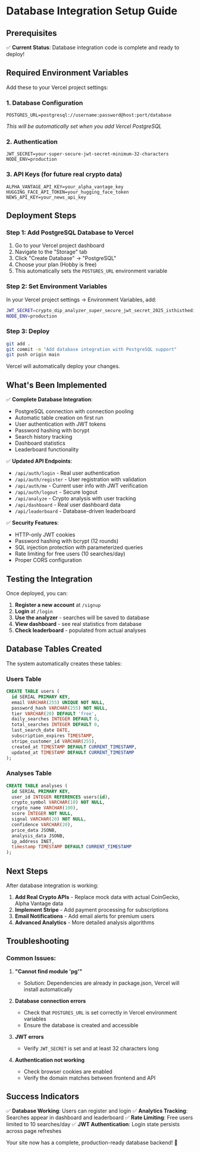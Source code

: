 # Database Integration Setup Guide

## Prerequisites

✅ **Current Status**: Database integration code is complete and ready to deploy!

## Required Environment Variables

Add these to your Vercel project settings:

### 1. **Database Configuration**
```
POSTGRES_URL=postgresql://username:password@host:port/database
```
*This will be automatically set when you add Vercel PostgreSQL*

### 2. **Authentication**
```
JWT_SECRET=your-super-secure-jwt-secret-minimum-32-characters
NODE_ENV=production
```

### 3. **API Keys** (for future real crypto data)
```
ALPHA_VANTAGE_API_KEY=your_alpha_vantage_key
HUGGING_FACE_API_TOKEN=your_hugging_face_token
NEWS_API_KEY=your_news_api_key
```

## Deployment Steps

### Step 1: Add PostgreSQL Database to Vercel

1. Go to your Vercel project dashboard
2. Navigate to the "Storage" tab
3. Click "Create Database" → "PostgreSQL"
4. Choose your plan (Hobby is free)
5. This automatically sets the `POSTGRES_URL` environment variable

### Step 2: Set Environment Variables

In your Vercel project settings → Environment Variables, add:

```bash
JWT_SECRET=crypto_dip_analyzer_super_secure_jwt_secret_2025_isthisthedip_xyz_production
NODE_ENV=production
```

### Step 3: Deploy

```bash
git add .
git commit -m "Add database integration with PostgreSQL support"
git push origin main
```

Vercel will automatically deploy your changes.

## What's Been Implemented

✅ **Complete Database Integration**:
- PostgreSQL connection with connection pooling
- Automatic table creation on first run
- User authentication with JWT tokens
- Password hashing with bcrypt
- Search history tracking
- Dashboard statistics
- Leaderboard functionality

✅ **Updated API Endpoints**:
- `/api/auth/login` - Real user authentication
- `/api/auth/register` - User registration with validation
- `/api/auth/me` - Current user info with JWT verification
- `/api/auth/logout` - Secure logout
- `/api/analyze` - Crypto analysis with user tracking
- `/api/dashboard` - Real user dashboard data
- `/api/leaderboard` - Database-driven leaderboard

✅ **Security Features**:
- HTTP-only JWT cookies
- Password hashing with bcrypt (12 rounds)
- SQL injection protection with parameterized queries
- Rate limiting for free users (10 searches/day)
- Proper CORS configuration

## Testing the Integration

Once deployed, you can:

1. **Register a new account** at `/signup`
2. **Login** at `/login`
3. **Use the analyzer** - searches will be saved to database
4. **View dashboard** - see real statistics from database
5. **Check leaderboard** - populated from actual analyses

## Database Tables Created

The system automatically creates these tables:

### Users Table
```sql
CREATE TABLE users (
  id SERIAL PRIMARY KEY,
  email VARCHAR(255) UNIQUE NOT NULL,
  password_hash VARCHAR(255) NOT NULL,
  tier VARCHAR(20) DEFAULT 'free',
  daily_searches INTEGER DEFAULT 0,
  total_searches INTEGER DEFAULT 0,
  last_search_date DATE,
  subscription_expires TIMESTAMP,
  stripe_customer_id VARCHAR(255),
  created_at TIMESTAMP DEFAULT CURRENT_TIMESTAMP,
  updated_at TIMESTAMP DEFAULT CURRENT_TIMESTAMP
);
```

### Analyses Table
```sql
CREATE TABLE analyses (
  id SERIAL PRIMARY KEY,
  user_id INTEGER REFERENCES users(id),
  crypto_symbol VARCHAR(10) NOT NULL,
  crypto_name VARCHAR(100),
  score INTEGER NOT NULL,
  signal VARCHAR(20) NOT NULL,
  confidence VARCHAR(20),
  price_data JSONB,
  analysis_data JSONB,
  ip_address INET,
  timestamp TIMESTAMP DEFAULT CURRENT_TIMESTAMP
);
```

## Next Steps

After database integration is working:

1. **Add Real Crypto APIs** - Replace mock data with actual CoinGecko, Alpha Vantage data
2. **Implement Stripe** - Add payment processing for subscriptions
3. **Email Notifications** - Add email alerts for premium users
4. **Advanced Analytics** - More detailed analysis algorithms

## Troubleshooting

### Common Issues:

1. **"Cannot find module 'pg'"**
   - Solution: Dependencies are already in package.json, Vercel will install automatically

2. **Database connection errors**
   - Check that `POSTGRES_URL` is set correctly in Vercel environment variables
   - Ensure the database is created and accessible

3. **JWT errors**
   - Verify `JWT_SECRET` is set and at least 32 characters long

4. **Authentication not working**
   - Check browser cookies are enabled
   - Verify the domain matches between frontend and API

## Success Indicators

✅ **Database Working**: Users can register and login
✅ **Analytics Tracking**: Searches appear in dashboard and leaderboard
✅ **Rate Limiting**: Free users limited to 10 searches/day
✅ **JWT Authentication**: Login state persists across page refreshes

Your site now has a complete, production-ready database backend! 🚀